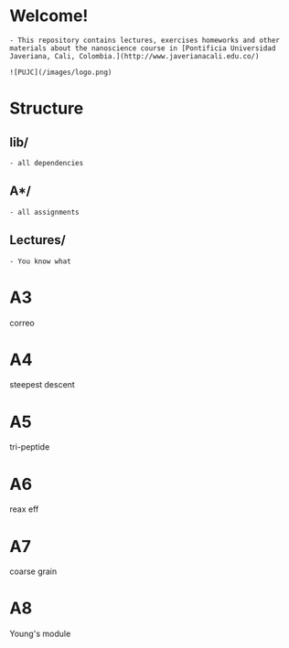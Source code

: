 # Welcome!
	- This repository contains lectures, exercises homeworks and other materials about the nanoscience course in [Pontificia Universidad Javeriana, Cali, Colombia.](http://www.javerianacali.edu.co/)

	![PUJC](/images/logo.png)
# Structure

## lib/
	- all dependencies
## A*/
	- all assignments

## Lectures/
	- You know what


# A3

correo

# A4

steepest descent

# A5

tri-peptide

# A6

reax eff

# A7

coarse grain

# A8

Young's module
